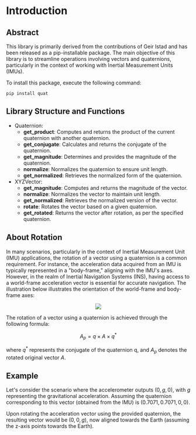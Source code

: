# Introduction
## Abstract
This library is primarily derived from the contributions of Geir Istad and has been released as a pip-installable package. The main objective of this library is to streamline operations involving vectors and quaternions, particularly in the context of working with Inertial Measurement Units (IMUs).

To install this package, execute the following command:

`pip install quat`

## Library Structure and Functions
* Quaternion:
    * **get_product**: Computes and returns the product of the current quaternion with another quaternion.
    * **get_conjugate**: Calculates and returns the conjugate of the quaternion.
    * **get_magnitude**: Determines and provides the magnitude of the quaternion.
    * **normalize**: Normalizes the quaternion to ensure unit length.
    * **get_normalized**: Retrieves the normalized form of the quaternion.
* XYZVector:
    * **get_magnitude**: Computes and returns the magnitude of the vector.
    * **normalize**: Normalizes the vector to maintain unit length.
    * **get_normalized**: Retrieves the normalized version of the vector.
    * **rotate**: Rotates the vector based on a given quaternion.
    * **get_rotated**: Returns the vector after rotation, as per the specified quaternion.

## About Rotation
In many scenarios, particularly in the context of Inertial Measurement Unit (IMU) applications, the rotation of a vector using a quaternion is a common requirement. For instance, the acceleration data acquired from an IMU is typically represented in a "body-frame," aligning with the IMU's axes.
However, in the realm of Inertial Navigation Systems (INS), having access to a world-frame acceleration vector is essential for accurate navigation. The illustration below illustrates the orientation of the world-frame and body-frame axes:

<p align="center"><img src="https://ars.els-cdn.com/content/image/3-s2.0-B9780128131893000162-f16-01-9780128131893.jpg"></p>

The rotation of a vector using a quaternion is achieved through the following formula:

$$A_p=q\times A\times q^*$$

where $q^*$ represents the conjugate of the quaternion q, and $A_p$ denotes the rotated original vector $A$.

## Example
Let's consider the scenario where the accelerometer outputs $(0, g, 0)$, with $g$ representing the gravitational acceleration. Assuming the quaternion corresponding to this vector (obtained from the IMU) is $(0.7071, 0.7071, 0, 0)$.

Upon rotating the acceleration vector using the provided quaternion, the resulting vector would be $(0, 0, g)$, now aligned towards the Earth (assuming the z-axis points towards the Earth).
